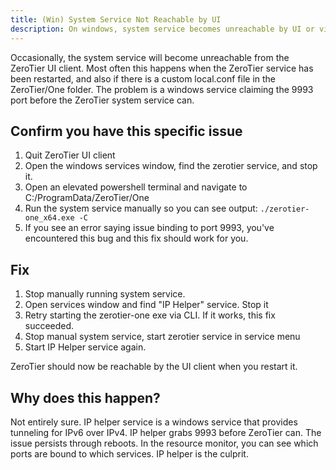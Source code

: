 ```yaml
---
title: (Win) System Service Not Reachable by UI
description: On windows, system service becomes unreachable by UI or via API. This is a known issue and how to work around it.
---
```


Occasionally, the system service will become unreachable from the ZeroTier UI client. Most often this happens when the ZeroTier service has been restarted, and also if there is a custom local.conf file in the ZeroTier/One folder. The problem is a windows service claiming the 9993 port before the ZeroTier system service can.

## Confirm you have this specific issue

1. Quit ZeroTier UI client
2. Open the windows services window, find the zerotier service, and stop it.
3. Open an elevated powershell terminal and navigate to C:/ProgramData/ZeroTier/One
4. Run the system service manually so you can see output: `./zerotier-one_x64.exe -C`
5. If you see an error saying issue binding to port 9993, you've encountered this bug and this fix should work for you.

## Fix

1. Stop manually running system service.
2. Open services window and find "IP Helper" service. Stop it
3. Retry starting the zerotier-one exe via CLI. If it works, this fix succeeded.
4. Stop manual system service, start zerotier service in service menu
5. Start IP Helper service again.

ZeroTier should now be reachable by the UI client when you restart it.

## Why does this happen?

Not entirely sure. IP helper service is a windows service that provides tunneling for IPv6 over IPv4. IP helper grabs 9993 before ZeroTier can. The issue persists through reboots. In the resource monitor, you can see which ports are bound to which services. IP helper is the culprit.
